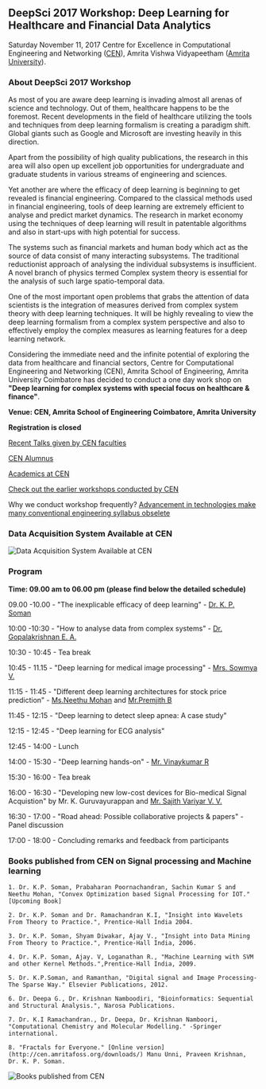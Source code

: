 ## DeepSci 2017 Workshop: Deep Learning for Healthcare and Financial Data Analytics

Saturday November 11, 2017
Centre for Excellence in Computational Engineering and Networking ([CEN](https://www.amrita.edu/center/computational-engineering-and-networking)),
Amrita Vishwa Vidyapeetham ([Amrita University](https://www.amrita.edu/)).

### About DeepSci 2017 Workshop

As most of you are aware deep learning is invading almost all arenas of science and technology. Out of them, healthcare happens to be the foremost. Recent developments in the field of healthcare utilizing the tools and techniques from deep learning formalism is creating a paradigm shift. Global giants such as Google and Microsoft are investing heavily in this direction.

Apart from the possibility of high quality publications, the research in this area will also open up excellent job opportunities for undergraduate and graduate students in various streams of engineering and sciences.

Yet another are where the efficacy of deep learning is beginning to get revealed is financial engineering. Compared to the classical methods used in financial engineering, tools of deep learning are extremely efficient to analyse and predict market dynamics. The research in market economy using the techniques of deep learning will result in patentable algorithms and also in start-ups with high potential for success.

The systems such as financial markets and human body which act as the source of data consist of many interacting subsystems. The traditional reductionist approach of analysing the individual subsystems is insufficient. A novel branch of physics termed Complex system theory is essential for the analysis of such large spatio-temporal data.

One of the most important open problems that grabs the attention of data scientists is the integration of measures derived from complex system theory with deep learning techniques. It will be highly revealing to view the deep learning formalism from a complex system perspective and also to effectively employ the complex measures as learning features for a deep learning network.

Considering the immediate need and the infinite potential of exploring the data from healthcare and financial sectors, Centre for Computational Engineering and Networking (CEN), Amrita School of Engineering, Amrita University Coimbatore has decided to conduct a one day work shop on **"Deep learning for complex systems with special focus on healthcare & finance"**.

**Venue: CEN, Amrita School of Engineering Coimbatore, Amrita University** 

**Registration is closed**

[Recent Talks given by CEN faculties](https://barathiganesh-hb.github.io/cen-talks/)

[CEN Alumnus](http://nlp.amrita.edu/cenalumini/cen-alumini.html)

[Academics at CEN](http://nlp.amrita.edu/students/index.html)

[Check out the earlier workshops conducted by CEN](https://barathiganesh-hb.github.io/cen-workshops/)

Why we conduct workshop frequently?
[Advancement in technologies make many conventional engineering syllabus obselete](https://github.com/BarathiGanesh-HB/cen-deepchem2017/blob/master/RIP.pdf)

### Data Acquisition System Available at CEN
![Data Acquisition System Available at CEN]({{"1.png"}})

### Program

**Time: 09.00 am to 06.00 pm (please find below the detailed schedule)**

09.00 -10.00 - "The inexplicable efficacy of deep learning" - [Dr. K. P. Soman](http://nlp.amrita.edu/somankp/index.html)

10:00 -10:30 - "How to analyse data from complex systems" - [Dr. Gopalakrishnan E. A.](https://www.amrita.edu/faculty/ea-gopalakrishnan)

10:30 - 10:45 - Tea break

10:45 - 11.15 - "Deep learning for medical image processing" - [Mrs. Sowmya V.](https://www.amrita.edu/faculty/v-sowmya)

11:15 - 11:45 - "Different deep learning architectures for stock price prediction" - [Ms.Neethu Mohan](https://scholar.google.com/citations?user=B6zK9XYAAAAJ&hl=en&oi=ao) and [Mr.Premjith B](https://www.researchgate.net/profile/Premjith_B)

11:45 - 12:15 - "Deep learning to detect sleep apnea: A case study"

12:15 - 12:45 - "Deep learning for ECG analysis"

12:45 - 14:00 - Lunch

14:00 - 15:30 - "Deep learning hands-on" - [Mr. Vinaykumar R](https://sites.google.com/site/vinayakumarr77/)

15:30 - 16:00 - Tea break

16:00 - 16:30 - "Developing new low-cost devices for Bio-medical Signal Acquistion" by Mr. K. Guruvayurappan and [Mr. Sajith Variyar V. V.](https://www.amrita.edu/faculty/vv-sajithvariyar)

16:30 - 17:00 - "Road ahead: Possible collaborative projects & papers" - Panel discussion

17:00 - 18:00 - Concluding remarks and feedback from participants

### Books published from CEN on Signal processing and Machine learning

    1. Dr. K.P. Soman, Prabaharan Poornachandran, Sachin Kumar S and Neethu Mohan, "Convex Optimization based Signal Processing for IOT." [Upcoming Book]

    2. Dr. K.P. Soman and Dr. Ramachandran K.I, "Insight into Wavelets From Theory to Practice.", Prentice-Hall India 2004.

    3. Dr. K.P. Soman, Shyam Diwakar, Ajay V., "Insight into Data Mining From Theory to Practice.", Prentice-Hall India, 2006.

    4. Dr. K.P. Soman, Ajay. V, Loganathan R., "Machine Learning with SVM and other Kernel Methods.",Prentice-Hall India, 2009.

    5. Dr. K.P.Soman, and Ramanthan, "Digital signal and Image Processing-The Sparse Way." Elsevier Publications, 2012.

    6. Dr. Deepa G., Dr. Krishnan Namboodiri, "Bioinformatics: Sequential and Structural Analysis.", Narosa Publications.

    7. Dr. K.I Ramachandran., Dr. Deepa, Dr. Krishnan Namboori, "Computational Chemistry and Molecular Modelling." -Springer international.

    8. "Fractals for Everyone." [Online version](http://cen.amritafoss.org/downloads/) Manu Unni, Praveen Krishnan, Dr. K. P. Soman.

![Books published from CEN]({{"books.png"}})
